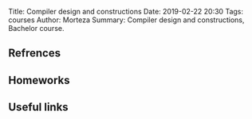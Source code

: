 Title: Compiler design and constructions
Date: 2019-02-22 20:30
Tags: courses
Author: Morteza
Summary: Compiler design and constructions, Bachelor course.


## Refrences


## Homeworks


## Useful links


